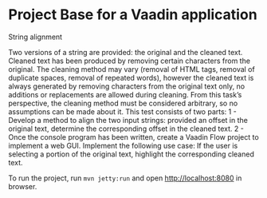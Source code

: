 # Project Base for a Vaadin application

String alignment

Two versions of a string are provided: the original and the cleaned text. Cleaned text has been produced by removing certain characters from the original. The cleaning method may vary (removal of HTML tags, removal of duplicate spaces, removal of repeated words), however the cleaned text is always generated by removing characters from the original text only, no additions or replacements are allowed during cleaning. From this task’s perspective, the cleaning method must be considered arbitrary, so no assumptions can be made about it.
This test consists of two parts:
1 - Develop a method to align the two input strings: provided an offset in the original text, determine the corresponding offset in the cleaned text.
2 - Once the console program has been written, create a Vaadin Flow project to implement a web GUI. Implement the following use case:
If the user is selecting a portion of the original text, highlight the corresponding cleaned text.


To run the project, run `mvn jetty:run` and open [http://localhost:8080](http://localhost:8080) in browser.
